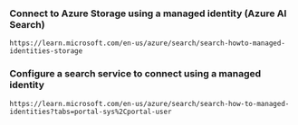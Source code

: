 ### Connect to Azure Storage using a managed identity (Azure AI Search)
```
https://learn.microsoft.com/en-us/azure/search/search-howto-managed-identities-storage
```
### Configure a search service to connect using a managed identity
```
https://learn.microsoft.com/en-us/azure/search/search-how-to-managed-identities?tabs=portal-sys%2Cportal-user
```
